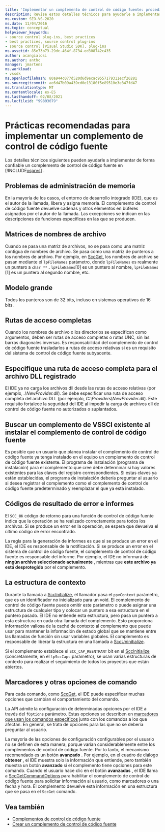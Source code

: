 ```yaml
---
title: 'Implementar un complemento de control de código fuente: procedimientos recomendados'
description: Revise estos detalles técnicos para ayudarle a implementar un complemento de control de código fuente en Visual Studio de forma confiable.
ms.custom: SEO-VS-2020
ms.date: 11/04/2016
ms.topic: conceptual
helpviewer_keywords:
- source control plug-ins, best practices
- best practices, source control plug-ins
- source control [Visual Studio SDK], plug-ins
ms.assetid: 85e73b73-29dc-464f-8734-ed308742c435
author: acangialosi
ms.author: anthc
manager: jmartens
ms.workload:
- vssdk
ms.openlocfilehash: 80a944c077d520d6d9ecac9557179311ecf20281
ms.sourcegitcommit: ae6d47b09a439cd0e13180f5e89510e3e347fd47
ms.translationtype: MT
ms.contentlocale: es-ES
ms.lasthandoff: 02/08/2021
ms.locfileid: "99893079"
---
```

# <a name="best-practices-for-implementing-a-source-control-plug-in"></a>Prácticas recomendadas para implementar un complemento de control de código fuente
Los detalles técnicos siguientes pueden ayudarle a implementar de forma confiable un complemento de control de código fuente en [!INCLUDE[vsprvs](../code-quality/includes/vsprvs_md.md)] .

## <a name="memory-management-issues"></a>Problemas de administración de memoria
 En la mayoría de los casos, el entorno de desarrollo integrado (IDE), que es el autor de la llamada, libera y asigna memoria. El complemento de control de código fuente devuelve cadenas y otros elementos en búferes asignados por el autor de la llamada. Las excepciones se indican en las descripciones de funciones específicas en las que se producen.

## <a name="arrays-of-file-names"></a>Matrices de nombres de archivo
 Cuando se pasa una matriz de archivos, no se pasa como una matriz contigua de nombres de archivo. Se pasa como una matriz de punteros a los nombres de archivo. Por ejemplo, en [SccGet](../extensibility/sccget-function.md), los nombres de archivo se pasan mediante el `lpFileNames` parámetro, donde `lpFileNames` es realmente un puntero a `char **` . `lpFileNames`[0] es un puntero al nombre, `lpFileNames` [1] es un puntero al segundo nombre, etc.

## <a name="large-model"></a>Modelo grande
 Todos los punteros son de 32 bits, incluso en sistemas operativos de 16 bits.

## <a name="fully-qualified-paths"></a>Rutas de acceso completas
 Cuando los nombres de archivo o los directorios se especifican como argumentos, deben ser rutas de acceso completas o rutas UNC, sin las barras diagonales inversas. Es responsabilidad del complemento de control de código fuente trasladarlos a rutas de acceso relativas si es un requisito del sistema de control de código fuente subyacente.

## <a name="specify-a-fully-qualified-path-for-the-registered-dll"></a>Especifique una ruta de acceso completa para el archivo DLL registrado
 El IDE ya no carga los archivos dll desde las rutas de acceso relativas (por ejemplo, *.\NewProvider.dll*). Se debe especificar una ruta de acceso completa del archivo DLL (por ejemplo, *C:\Providers\NewProvider.dll*). Este requisito fortalece la seguridad del IDE al impedir la carga de archivos dll de control de código fuente no autorizados o suplantados.

## <a name="check-for-an-existing-vssci-plug-in-when-you-install-your-source-control-plug-in"></a>Buscar un complemento de VSSCI existente al instalar el complemento de control de código fuente
 Es posible que un usuario que planea instalar el complemento de control de código fuente ya tenga instalado en el equipo un complemento de control de código fuente existente. El programa de instalación (programa de instalación) para el complemento que cree debe determinar si hay valores existentes para las claves del registro correspondientes. Si estas claves ya están establecidas, el programa de instalación debería preguntar al usuario si desea registrar el complemento como el complemento de control de código fuente predeterminado y reemplazar el que ya está instalado.

## <a name="error-result-codes-and-reporting"></a>Códigos de resultado de error e informes
 El `SCC_OK` código de retorno para una función de control de código fuente indica que la operación se ha realizado correctamente para todos los archivos. Si se produce un error en la operación, se espera que devuelva el último código de error encontrado.

 La regla para la generación de informes es que si se produce un error en el IDE, el IDE es responsable de la notificación. Si se produce un error en el sistema de control de código fuente, el complemento de control de código fuente es responsable del informe. Por ejemplo, el IDE no informará de **ningún archivo seleccionado actualmente** , mientras que **este archivo ya está desprotegido** por el complemento.

## <a name="the-context-structure"></a>La estructura de contexto
 Durante la llamada a [SccInitialize](../extensibility/sccinitialize-function.md), el llamador pasa el `ppvContext` parámetro, que es un identificador no inicializado para un void. El complemento de control de código fuente puede omitir este parámetro o puede asignar una estructura de cualquier tipo y colocar un puntero a esa estructura en el puntero pasado. El IDE no entiende esta estructura, pero pasa un puntero a esta estructura en cada otra llamada del complemento. Esto proporciona información valiosa de la caché de contexto al complemento que puede usar para mantener la información de estado global que se mantiene entre las llamadas de función sin usar variables globales. El complemento es responsable de liberar la estructura en una llamada a [SccUninitialize](../extensibility/sccuninitialize-function.md).

 Si el complemento establece el `SCC_CAP_REENTRANT` bit en el [SccInitialize](../extensibility/sccinitialize-function.md) (concretamente, en el `lpSccCaps` parámetro), se usan varias estructuras de contexto para realizar el seguimiento de todos los proyectos que están abiertos.

## <a name="bitflags-and-other-command-options"></a>Marcadores y otras opciones de comando
 Para cada comando, como [SccGet](../extensibility/sccget-function.md), el IDE puede especificar muchas opciones que cambian el comportamiento del comando.

 La API admite la configuración de determinadas opciones por el IDE a través del `fOptions` parámetro. Estas opciones se describen en [marcadores que usan los comandos específicos](../extensibility/bitflags-used-by-specific-commands.md) junto con los comandos a los que afectan. En general, se trata de opciones para las que no se debería preguntar al usuario.

 La mayoría de las opciones de configuración configurables por el usuario no se definen de esta manera, porque varían considerablemente entre los complementos de control de código fuente. Por lo tanto, el mecanismo recomendado es un botón **avanzado** . Por ejemplo, en el cuadro de diálogo **obtener** , el IDE muestra solo la información que entiende, pero también muestra un botón **avanzado** si el complemento tiene opciones para este comando. Cuando el usuario hace clic en el botón **avanzadas** , el IDE llama a [SccGetCommandOptions](../extensibility/sccgetcommandoptions-function.md) para habilitar el complemento de control de código fuente para solicitar información al usuario, como marcadores o una fecha y hora. El complemento devuelve esta información en una estructura que se pasa en el `SccGet` comando.

## <a name="see-also"></a>Vea también
- [Complementos de control de código fuente](../extensibility/source-control-plug-ins.md)
- [Crear un complemento de control de código fuente](../extensibility/internals/creating-a-source-control-plug-in.md)
